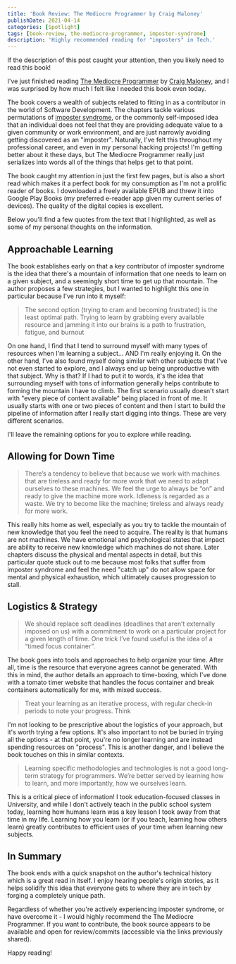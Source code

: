 ```yaml
---
title: 'Book Review: The Mediocre Programmer by Craig Maloney'
publishDate: 2021-04-14
categories: [Spotlight]
tags: [book-review, the-mediocre-programmer, imposter-syndrome]
description: 'Highly recommended reading for "imposters" in Tech.'
---
```


If the description of this post caught your attention, then you likely need
to read this book!

I've just finished reading [The Mediocre
Programmer](http://themediocreprogrammer.com/build/html/the_mediocre_programmer.html)
by [Craig Maloney](http://decafbad.net/), and I was surprised by how much I felt
like I needed this book even today.

The book covers a wealth of subjects related to fitting in as a contributor in
the world of Software Development. The chapters tackle various permutations of
[imposter syndrome](https://xkcd.com/1954/), or the commonly self-imposed idea
that an individual does not feel that they are providing adequate value to a
given community or work environment, and are just narrowly avoiding getting
discovered as an "imposter". Naturally, I've felt this throughout my
professional career, and even in my personal hacking projects! I'm getting
better about it these days, but The Mediocre Programmer really just serializes
into words all of the things that helps get to that point.

The book caught my attention in just the first few pages, but is also a short
read which makes it a perfect book for my consumption as I'm not a prolific
reader of books. I downloaded a freely available EPUB and threw it into Google
Play Books (my preferred e-reader app given my current series of devices). The
quality of the digital copies is excellent. 

Below you'll find a few quotes from the text that I highlighted, as well as some
of my personal thoughts on the information.

## Approachable Learning

The book establishes early on that a key contributor of imposter syndrome is the
idea that there's a mountain of information that one needs to learn on a given
subject, and a seemingly short time to get up that mountain. The author proposes
a few strategies, but I wanted to highlight this one in particular because I've
run into it myself:

> The second option (trying to cram and becoming frustrated) is the least
> optimal path. Trying to learn by grabbing every available resource and jamming
> it into our brains is a path to frustration, fatigue, and burnout

On one hand, I find that I tend to surround myself with many types of resources
when I'm learning a subject... AND I'm really enjoying it. On the other hand,
I've also found myself doing similar with other subjects that I've not even
started to explore, and I always end up being unproductive with that subject.
Why is that? If I had to put it to words, it's the idea that surrounding myself
with tons of information generally helps contribute to forming the mountain I
have to climb. The first scenario usually doesn't start with "every piece of
content available" being placed in front of me. It usually starts with one or
two pieces of content and then I start to build the pipeline of information
after I really start digging into things. These are very different scenarios.

I'll leave the remaining options for you to explore while reading.

## Allowing for Down Time

> There’s a tendency to believe that because we work with machines that are
> tireless and ready for more work that we need to adapt ourselves to these
> machines. We feel the urge to always be “on” and ready to give the machine
> more work. Idleness is regarded as a waste. We try to become like the machine;
> tireless and always ready for more work.

This really hits home as well, especially as you try to tackle the mountain of
new knowledge that you feel the need to acquire. The reality is that humans are
not machines. We have emotional and psychological states that impact are ability
to receive new knowledge which machines do not share. Later chapters discuss the
physical and mental aspects in detail, but this particular quote stuck out to me
because most folks that suffer from imposter syndrome and feel the need "catch
up" do not allow space for mental and physical exhaustion, which ultimately
causes progression to stall.

## Logistics & Strategy

> We should replace soft deadlines (deadlines that aren’t externally imposed on
> us) with a commitment to work on a particular project for a given length of
> time. One trick I’ve found useful is the idea of a “timed focus container”.

The book goes into tools and approaches to help organize your time. After all,
time is the resource that everyone agrees cannot be generated. With this in
mind, the author details an approach to time-boxing, which I've done with a
tomato timer website that handles the focus container and break containers
automatically for me, with mixed success. 

> Treat your learning as an iterative process, with regular check-in periods to
> note your progress. Think

I'm not looking to be prescriptive about the logistics of your approach, but
it's worth trying a few options. It's also important to not be buried in trying
all the options - at that point, you're no longer learning and are instead
spending resources on "process". This is another danger, and I believe the book
touches on this in similar contexts.

> Learning specific methodologies and technologies is not a good long-term
> strategy for programmers. We’re better served by learning how to learn, and
> more importantly, how we ourselves learn.

This is a critical piece of information! I took education-focused classes in
University, and while I don't actively teach in the public school system today,
learning how humans learn was a key lesson I took away from that time in my
life. Learning how you learn (or if you teach, learning how others learn)
greatly contributes to efficient uses of your time when learning new subjects.

## In Summary

The book ends with a quick snapshot on the author's technical history which is a
great read in itself. I enjoy hearing people's origin stories, as it helps
solidify this idea that everyone gets to where they are in tech by forging a
completely unique path.

Regardless of whether you're actively experiencing imposter syndrome, or have
overcome it - I would highly recommend the The Mediocre Programmer. If you want
to contribute, the book source appears to be available and open for
review/commits (accessible via the links previously shared).

Happy reading!

